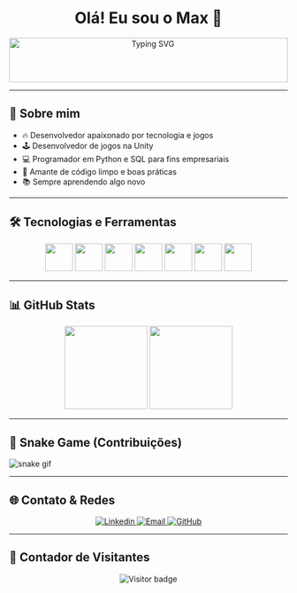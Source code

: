 <h1 align="center">Olá! Eu sou o Max 👋</h1>

<p align="center" style="max-width: 600px; margin: 0 auto;">
  <img 
    src="https://readme-typing-svg.herokuapp.com?font=Fira+Code&duration=3000&pause=1000&color=00FF00&center=true&vCenter=true&multiline=true&width=600&size=24&lines=Apaixonado+por+Programação" 
    alt="Typing SVG" 
    style="width: 100%; max-width: 600px; height: 80px;" 
  />
</p>


---

## 🚀 Sobre mim
- 🔥 Desenvolvedor apaixonado por tecnologia e jogos 
- 🕹️ Desenvolvedor de jogos na Unity 
- 💻 Programador em Python e SQL para fins empresariais  
- 🚀 Amante de código limpo e boas práticas
- 📚 Sempre aprendendo algo novo

---

## 🛠️ Tecnologias e Ferramentas

<p align="center">
  <img src="https://cdn.jsdelivr.net/gh/devicons/devicon/icons/javascript/javascript-original.svg" width="50" />
  <img src="https://cdn.jsdelivr.net/gh/devicons/devicon/icons/html5/html5-original.svg" width="50" />
  <img src="https://cdn.jsdelivr.net/gh/devicons/devicon/icons/git/git-original.svg" width="50" />
  <img src="https://cdn.jsdelivr.net/gh/devicons/devicon/icons/github/github-original.svg" width="50" />
  <img src="https://cdn.jsdelivr.net/gh/devicons/devicon@latest/icons/python/python-plain.svg" width="50" />
  <img src="https://cdn.jsdelivr.net/gh/devicons/devicon@latest/icons/csharp/csharp-original.svg" width="50"/>
  <img src="https://cdn.jsdelivr.net/gh/devicons/devicon@latest/icons/azuresqldatabase/azuresqldatabase-original.svg" width="50" />

</p>

---

## 📊 GitHub Stats

<p align="center">
  <img src="https://github-readme-stats.vercel.app/api?username=MaxRSilva&show_icons=true&theme=radical&count_private=true" height="150"/>
  <img src="https://github-readme-stats.vercel.app/api/top-langs/?username=MaxRSilva&layout=compact&theme=radical" height="150"/>
</p>

---

## 🐍 Snake Game (Contribuições)

<picture>
  <source media="(prefers-color-scheme: dark)" srcset="https://github.com/MaxRSilva/MaxRSilva/blob/output/github-snake-dark.svg" />
  <source media="(prefers-color-scheme: light)" srcset="https://github.com/MaxRSilva/MaxRSilva/blob/output/github-snake.svg" />
  <img alt="snake gif" src="https://github.com/MaxRSilva/MaxRSilva/blob/output/github-snake.svg" />
</picture>

---

## 🌐 Contato & Redes

<p align="center">
  <a href="https://linkedin.com/in/max-ramon-silva-417922303" target="_blank">
    <img alt="Linkedin" src="https://img.shields.io/badge/LinkedIn-0A66C2?style=for-the-badge&logo=linkedin&logoColor=white"/>
  </a>
  <a href="MaxRamonNB@Gmail.com" target="_blank">
    <img alt="Email" src="https://img.shields.io/badge/Email-D14836?style=for-the-badge&logo=gmail&logoColor=white"/>
  </a>
  <a href="https://maxrsilva.github.io/portifolio/" target="_blank">
    <img alt="GitHub" src="https://img.shields.io/badge/GitHub-000?style=for-the-badge&logo=github&logoColor=white"/>
  </a>
</p>

---

## 👀 Contador de Visitantes

<p align="center">
  <img src="https://komarev.com/ghpvc/?username=MaxRSilva&style=for-the-badge&color=blue" alt="Visitor badge"/>
</p>
